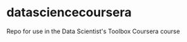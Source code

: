 datasciencecoursera
===================

Repo for use in the Data Scientist's Toolbox Coursera course
